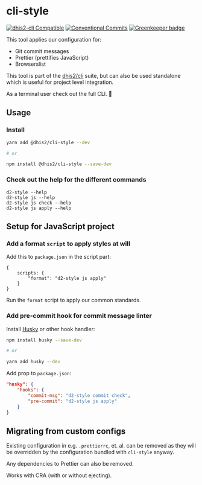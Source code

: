 # cli-style

[![dhis2-cli Compatible](https://img.shields.io/badge/dhis2-cli-ff69b4.svg)](https://github.com/dhis2/cli)
[![Conventional Commits](https://img.shields.io/badge/Conventional%20Commits-1.0.0-yellow.svg)](https://conventionalcommits.org) [![Greenkeeper badge](https://badges.greenkeeper.io/dhis2/cli-style.svg)](https://greenkeeper.io/)

This tool applies our configuration for:

-   Git commit messages
-   Prettier (prettifies JavaScript)
-   Browserslist

This tool is part of the [dhis2/cli](https://github.com/dhis2/cli)
suite, but can also be used standalone which is useful for project level
integration.

As a terminal user check out the full CLI. :rocket:

## Usage

### Install

```sh
yarn add @dhis2/cli-style --dev

# or

npm install @dhis2/cli-style --save-dev
```

### Check out the help for the different commands

```
d2-style --help
d2-style js --help
d2-style js check --help
d2-style js apply --help
```

## Setup for JavaScript project

### Add a format `script` to apply styles at will

Add this to `package.json` in the script part:

```
{
    scripts: {
        "format": "d2-style js apply"
    }
}
```

Run the `format` script to apply our common standards.

### Add pre-commit hook for commit message linter

Install [Husky](https://github.com/typicode/husky) or other hook handler:

```sh
npm install husky --save-dev

# or

yarn add husky --dev
```

Add prop to `package.json`:

```json
"husky": {
    "hooks": {
        "commit-msg": "d2-style commit check",
        "pre-commit": "d2-style js apply"
    }
}
```

## Migrating from custom configs

Existing configuration in e.g. `.prettierrc`, et. al. can
be removed as they will be overridden by the configuration bundled with
`cli-style` anyway.

Any dependencies to Prettier can also be removed.

Works with CRA (with or without ejecting).

